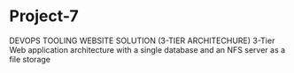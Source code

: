 # Project-7
DEVOPS TOOLING WEBSITE SOLUTION (3-TIER ARCHITECHURE)
3-Tier Web application architecture with a single database and an NFS server as a file storage
